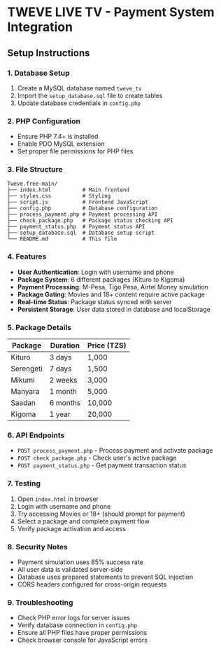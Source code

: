 # TWEVE LIVE TV - Payment System Integration

## Setup Instructions

### 1. Database Setup
1. Create a MySQL database named `tweve_tv`
2. Import the `setup_database.sql` file to create tables
3. Update database credentials in `config.php`

### 2. PHP Configuration
- Ensure PHP 7.4+ is installed
- Enable PDO MySQL extension
- Set proper file permissions for PHP files

### 3. File Structure
```
Tweve.free-main/
├── index.html          # Main frontend
├── styles.css          # Styling
├── script.js           # Frontend JavaScript
├── config.php          # Database configuration
├── process_payment.php # Payment processing API
├── check_package.php   # Package status checking API
├── payment_status.php  # Payment status API
├── setup_database.sql  # Database setup script
└── README.md           # This file
```

### 4. Features
- **User Authentication**: Login with username and phone
- **Package System**: 6 different packages (Kituro to Kigoma)
- **Payment Processing**: M-Pesa, Tigo Pesa, Airtel Money simulation
- **Package Gating**: Movies and 18+ content require active package
- **Real-time Status**: Package status synced with server
- **Persistent Storage**: User data stored in database and localStorage

### 5. Package Details
| Package | Duration | Price (TZS) |
|---------|----------|-------------|
| Kituro | 3 days | 1,000 |
| Serengeti | 7 days | 1,500 |
| Mikumi | 2 weeks | 3,000 |
| Manyara | 1 month | 5,000 |
| Saadan | 6 months | 10,000 |
| Kigoma | 1 year | 20,000 |

### 6. API Endpoints
- `POST process_payment.php` - Process payment and activate package
- `POST check_package.php` - Check user's active package
- `POST payment_status.php` - Get payment transaction status

### 7. Testing
1. Open `index.html` in browser
2. Login with username and phone
3. Try accessing Movies or 18+ (should prompt for payment)
4. Select a package and complete payment flow
5. Verify package activation and access

### 8. Security Notes
- Payment simulation uses 85% success rate
- All user data is validated server-side
- Database uses prepared statements to prevent SQL injection
- CORS headers configured for cross-origin requests

### 9. Troubleshooting
- Check PHP error logs for server issues
- Verify database connection in `config.php`
- Ensure all PHP files have proper permissions
- Check browser console for JavaScript errors
